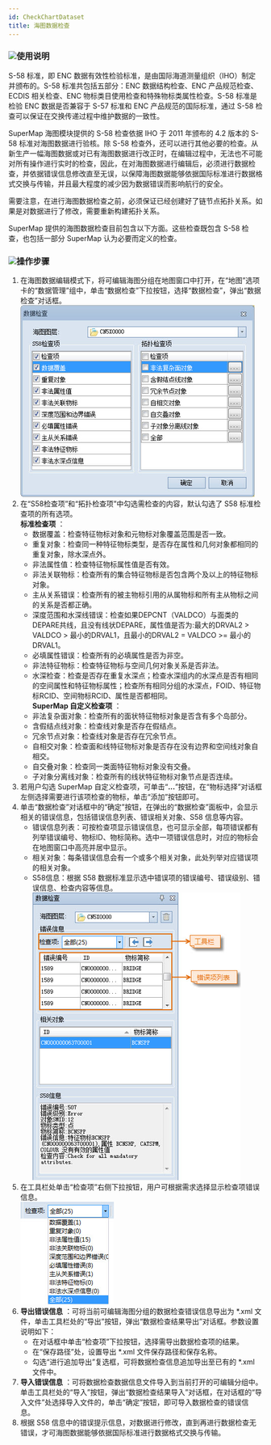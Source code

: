 ```yaml
---
id: CheckChartDataset
title: 海图数据检查
---
```

### ![](../../img/read.gif)使用说明

S-58 标准，即 ENC 数据有效性检验标准，是由国际海道测量组织（IHO）制定并颁布的。S-58 标准共包括五部分：ENC 数据结构检查、ENC 产品规范检查、ECDIS 相关检查、ENC 物标类目使用检查和特殊物标类属性检查。S-58 标准是检验 ENC 数据是否兼容于 S-57 标准和 ENC 产品规范的国际标准，通过 S-58 检查可以保证在交换传递过程中维护数据的一致性。

SuperMap 海图模块提供的 S-58 检查依据 IHO 于 2011 年颁布的 4.2 版本的 S-58 标准对海图数据进行验核。除 S-58 检查外，还可以进行其他必要的检查。从新生产一幅海图数据或对已有海图数据进行改正时，在编辑过程中，无法也不可能对所有操作进行实时的检查，因此，在对海图数据进行编辑后，必须进行数据检查，并依据错误信息修改直至无误，以保障海图数据能够依据国际标准进行数据格式交换与传输，并且最大程度的减少因为数据错误而影响航行的安全。

需要注意，在进行海图数据检查之前，必须保证已经创建好了链节点拓扑关系。如果是对数据进行了修改，需要重新构建拓扑关系。

SuperMap 提供的海图数据检查目前包含以下方面。这些检查既包含 S-58 检查，也包括一部分 SuperMap 认为必要而定义的检查。

### ![](../../img/read.gif)操作步骤

1. 在海图数据编辑模式下，将可编辑海图分组在地图窗口中打开，在“地图”选项卡的“数据管理”组中，单击“数据检查”下拉按钮，选择“数据检查”，弹出“数据检查”对话框。  
![](ChartEditor/img/CheckChartDataset.jpg)  
2. 在“S58检查项”和“拓扑检查项”中勾选需检查的内容，默认勾选了 S58 标准检查项的所有选项。   
**标准检查项** ：
   * 数据覆盖：检查特征物标对象和元物标对象覆盖范围是否一致。
   * 重复对象：检查同一种特征物标类型，是否存在属性和几何对象都相同的重复对象，除水深点外。
   * 非法属性值：检查特征物标属性值是否有效。
   * 非法关联物标：检查所有的集合特征物标是否包含两个及以上的特征物标对象。
   * 主从关系错误：检查所有的被主物标引用的从属物标和所有主从物标之间的关系是否都正确。
   * 深度范围和水深线错误：检查如果DEPCNT（VALDCO）与面类的DEPARE共线，且没有线状DEPARE，属性值是否为:最大的DRVAL2 > VALDCO > 最小的DRVAL1，且最小的DRVAL2 = VALDCO >= 最小的DRVAL1。
   * 必填属性错误：检查所有的必填属性是否为非空。
   * 非法特征物标：检查特征物标与空间几何对象关系是否非法。
   * 水深检查：检查是否存在重复水深点；检查水深组内的水深点是否有相同的空间属性和特征物标属性；检查所有相同分组的水深点，FOID、特征物标RCID、空间物标RCID、属性是否都相同。  
**SuperMap 自定义检查项** ：  
   * 非法复杂面对象：检查所有的面状特征物标对象是否含有多个岛部分。
   * 含假结点线对象：检查线对象是否存在假结点。
   * 冗余节点对象：检查线对象是否存在冗余节点。
   * 自相交对象：检查面和线特征物标对象是否存在没有边界和空间线对象自相交。
   * 自交叠对象：检查同一类面特征物标对象没有交叠。
   * 子对象分离线对象：检查所有的线状特征物标对象节点是否连续。
3. 若用户勾选 SuperMap 自定义检查项，可单击“**...**”按钮，在“物标选择”对话框左侧选择需要进行该项检查的物标，单击“添加”按钮即可。
4. 单击“数据检查”对话框中的“确定”按钮，在弹出的“数据检查”面板中，会显示相关的错误信息，包括错误信息列表、错误相关对象、S58 信息等内容。 
   * 错误信息列表：可按检查项显示错误信息，也可显示全部，每项错误都有列举错误编号、物标ID、物标简称。选中一项错误信息时，对应的物标会在地图窗口中高亮并居中显示。
   * 相关对象：每条错误信息会有一个或多个相关对象，此处列举对应错误项的相关对象。
   * S58信息：根据 S58 数据标准显示选中错误项的错误编号、错误级别、错误信息、检查内容等信息。  
![](ChartEditor/img/CheckChartResult.jpg)  
5. 在工具栏处单击“检查项”右侧下拉按钮，用户可根据需求选择显示检查项错误信息。  
![](ChartEditor/img/CheckItem.jpg)  
6. **导出错误信息** ：可将当前可编辑海图分组的数据检查错误信息导出为 *.xml 文件，单击工具栏处的“导出”按钮，弹出“数据检查结果导出”对话框。参数设置说明如下：
   * 在对话框中单击“检查项”下拉按钮，选择需导出数据检查项的结果。
   * 在“保存路径”处，设置导出 *.xml 文件保存路径和保存名称。
   * 勾选“进行追加导出”复选框，可将数据检查信息追加导出至已有的 *.xml 文件中。
7. **导入错误信息** ：可将数据检查数据信息文件导入到当前打开的可编辑分组中。单击工具栏处的“导入”按钮，弹出“数据检查结果导入”对话框，在对话框的“导入文件”处选择导入文件的，单击“确定”按钮，即可导入数据检查的错误信息。 
8. 根据 S58 信息中的错误提示信息，对数据进行修改，直到再进行数据检查无错误，才可海图数据能够依据国际标准进行数据格式交换与传输。